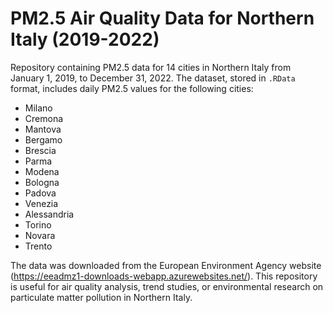 # PM2.5 Air Quality Data for Northern Italy (2019-2022)
Repository containing PM2.5 data for 14 cities in Northern Italy from January 1, 2019, to December 31, 2022. The dataset, stored in `.RData` format, includes daily PM2.5 values for the following cities:

- Milano  
- Cremona  
- Mantova  
- Bergamo  
- Brescia  
- Parma  
- Modena  
- Bologna  
- Padova  
- Venezia  
- Alessandria  
- Torino  
- Novara  
- Trento  

The data was downloaded from the European Environment Agency website (https://eeadmz1-downloads-webapp.azurewebsites.net/). This repository is useful for air quality analysis, trend studies, or environmental research on particulate matter pollution in Northern Italy.
